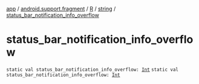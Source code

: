 [app](../../../index.md) / [android.support.fragment](../../index.md) / [R](../index.md) / [string](index.md) / [status_bar_notification_info_overflow](.)

# status_bar_notification_info_overflow

`static val status_bar_notification_info_overflow: `[`Int`](https://kotlinlang.org/api/latest/jvm/stdlib/kotlin/-int/index.html)
`static val status_bar_notification_info_overflow: `[`Int`](https://kotlinlang.org/api/latest/jvm/stdlib/kotlin/-int/index.html)